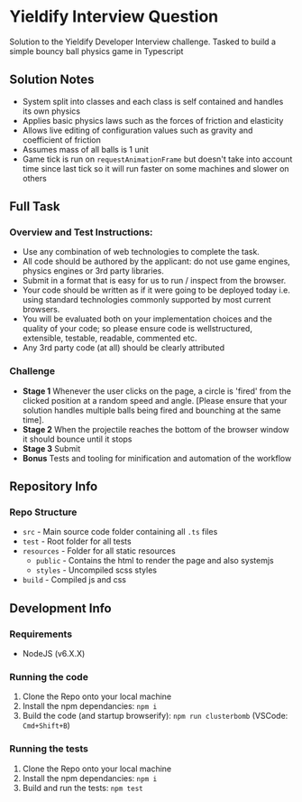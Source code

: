 # Yieldify Interview Question
Solution to the Yieldify Developer Interview challenge. Tasked to build a simple bouncy ball physics game in Typescript

## Solution Notes
* System split into classes and each class is self contained and handles its own physics
* Applies basic physics laws such as the forces of friction and elasticity
* Allows live editing of configuration values such as gravity and coefficient of friction
* Assumes mass of all balls is 1 unit
* Game tick is run on `requestAnimationFrame` but doesn't take into account time since last tick so it will run faster on some machines and slower on others

## Full Task

### Overview and Test Instructions:
* Use any combination of web technologies to complete the task.
* All code should be authored by the applicant: do not use game engines, physics engines or 3rd party libraries.
* Submit in a format that is easy for us to run / inspect from the browser.
* Your code should be written as if it were going to be deployed today ­ i.e. using standard technologies commonly supported by most current browsers.
* You will be evaluated both on your implementation choices and the quality of your code; so please ensure code is well­structured, extensible, testable, readable, commented etc.
* Any 3rd party code (at all) should be clearly attributed

### Challenge
* **Stage 1** Whenever the user clicks on the page, a circle is 'fired' from the clicked position at a random speed and angle. [Please ensure that your solution handles multiple balls being fired and bounching at the same time].
* **Stage 2** When the projectile reaches the bottom of the browser window it should bounce until it stops
* **Stage 3** Submit
* **Bonus** Tests and tooling for minification and automation of the workflow


## Repository Info

### Repo Structure
- `src` - Main source code folder containing all `.ts` files
- `test` - Root folder for all tests
- `resources` - Folder for all static resources
    - `public` - Contains the html to render the page and also systemjs
    - `styles` - Uncompiled scss styles
- `build` - Compiled js and css


## Development Info

### Requirements
- NodeJS (v6.X.X)

### Running the code
1. Clone the Repo onto your local machine
2. Install the npm dependancies: `npm i`
3. Build the code (and startup browserify): `npm run clusterbomb` (VSCode: `Cmd+Shift+B`)

### Running the tests
1. Clone the Repo onto your local machine
2. Install the npm dependancies: `npm i`
3. Build and run the tests: `npm test`
